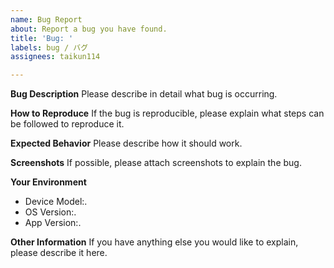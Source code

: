 ```yaml
---
name: Bug Report
about: Report a bug you have found.
title: 'Bug: '
labels: bug / バグ
assignees: taikun114

---
```


**Bug Description** 
Please describe in detail what bug is occurring.


**How to Reproduce**
If the bug is reproducible, please explain what steps can be followed to reproduce it.


**Expected Behavior**
Please describe how it should work.


**Screenshots**
If possible, please attach screenshots to explain the bug.


**Your Environment**
 - Device Model:. 
 - OS Version:. 
 - App Version:. 


**Other Information**
If you have anything else you would like to explain, please describe it here.
